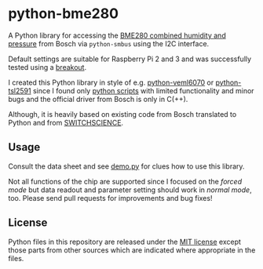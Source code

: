 
# python-bme280

A Python library for accessing the [BME280 combined humidity and pressure](https://ae-bst.resource.bosch.com/media/_tech/media/datasheets/BST-BME280_DS001-11.pdf) from Bosch via `python-smbus` using the I2C interface.

Default settings are suitable for Raspberry Pi 2 and 3 and was successfully tested using a [breakout](https://github.com/watterott/BME280-Breakout).

I created this Python library in style of e.g. [python-veml6070](https://github.com/cmur2/python-veml6070) or [python-tsl2591](https://github.com/maxlklaxl/python-tsl2591) since I found only [python scripts](https://github.com/SWITCHSCIENCE/BME280) with limited functionality and minor bugs and the official driver from Bosch is only in C(++).

Although, it is heavily based on existing code from Bosch translated to Python and from [SWITCHSCIENCE](https://github.com/SWITCHSCIENCE/BME280).

## Usage

Consult the data sheet and see [demo.py](demo.py) for clues how to use this library.

Not all functions of the chip are supported since I focused on the *forced mode* but data readout and parameter setting should work in *normal mode*, too. Please send pull requests for improvements and bug fixes!

## License

Python files in this repository are released under the [MIT license](LICENSE) except those parts from other sources which are indicated where appropriate in the files.
